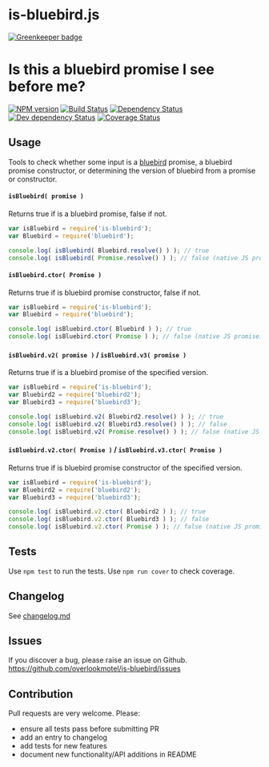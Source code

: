 # is-bluebird.js

[![Greenkeeper badge](https://badges.greenkeeper.io/overlookmotel/is-bluebird.svg)](https://greenkeeper.io/)

# Is this a bluebird promise I see before me?

[![NPM version](https://img.shields.io/npm/v/is-bluebird.svg)](https://www.npmjs.com/package/is-bluebird)
[![Build Status](https://img.shields.io/travis/overlookmotel/is-bluebird/master.svg)](http://travis-ci.org/overlookmotel/is-bluebird)
[![Dependency Status](https://img.shields.io/david/overlookmotel/is-bluebird.svg)](https://david-dm.org/overlookmotel/is-bluebird)
[![Dev dependency Status](https://img.shields.io/david/dev/overlookmotel/is-bluebird.svg)](https://david-dm.org/overlookmotel/is-bluebird)
[![Coverage Status](https://img.shields.io/coveralls/overlookmotel/is-bluebird/master.svg)](https://coveralls.io/r/overlookmotel/is-bluebird)

## Usage

Tools to check whether some input is a [bluebird](http://bluebirdjs.com/) promise, a bluebird promise constructor, or determining the version of bluebird from a promise or constructor.

#### `isBluebird( promise )`

Returns true if is a bluebird promise, false if not.

```js
var isBluebird = require('is-bluebird');
var Bluebird = require('bluebird');

console.log( isBluebird( Bluebird.resolve() ) ); // true
console.log( isBluebird( Promise.resolve() ) ); // false (native JS promise)
```

#### `isBluebird.ctor( Promise )`

Returns true if is bluebird promise constructor, false if not.

```js
var isBluebird = require('is-bluebird');
var Bluebird = require('bluebird');

console.log( isBluebird.ctor( Bluebird ) ); // true
console.log( isBluebird.ctor( Promise ) ); // false (native JS promise)
```

#### `isBluebird.v2( promise )` / `isBluebird.v3( promise )`

Returns true if is a bluebird promise of the specified version.

```js
var isBluebird = require('is-bluebird');
var Bluebird2 = require('bluebird2');
var Bluebird3 = require('bluebird3');

console.log( isBluebird.v2( Bluebird2.resolve() ) ); // true
console.log( isBluebird.v2( Bluebird3.resolve() ) ); // false
console.log( isBluebird.v2( Promise.resolve() ) ); // false (native JS promise)
```

#### `isBluebird.v2.ctor( Promise )` / `isBluebird.v3.ctor( Promise )`

Returns true if is bluebird promise constructor of the specified version.

```js
var isBluebird = require('is-bluebird');
var Bluebird2 = require('bluebird2');
var Bluebird3 = require('bluebird3');

console.log( isBluebird.v2.ctor( Bluebird2 ) ); // true
console.log( isBluebird.v2.ctor( Bluebird3 ) ); // false
console.log( isBluebird.v2.ctor( Promise ) ); // false (native JS promise)
```

## Tests

Use `npm test` to run the tests. Use `npm run cover` to check coverage.

## Changelog

See [changelog.md](https://github.com/overlookmotel/is-bluebird/blob/master/changelog.md)

## Issues

If you discover a bug, please raise an issue on Github. https://github.com/overlookmotel/is-bluebird/issues

## Contribution

Pull requests are very welcome. Please:

* ensure all tests pass before submitting PR
* add an entry to changelog
* add tests for new features
* document new functionality/API additions in README
